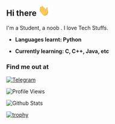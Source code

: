 ## Hi there <img src="https://raw.githubusercontent.com/ABSphreak/ABSphreak/master/gifs/Hi.gif" width="30px">

I'm a Student, a noob . I love Tech Stuffs.

- **Languages learnt: Python**
 
- **Currently learning: C, C++, Java, etc**

### Find me out at
[![Telegram](https://img.shields.io/badge/telegram-1b77FF.svg?style=for-the-badge&logo=telegram)](https://t.me/Hunter_Opp)

![Profile Views](https://hits.seeyoufarm.com/api/count/incr/badge.svg?url=https://github.com/Hunter-Opp/&title=Profile%20Views)

![Github Stats](https://github-readme-stats.vercel.app/api?username=Hunter-Opp&show_icons=true&title_color=fff&icon_color=79ff97&text_color=9f9f9f&bg_color=151515)

[![trophy](https://github-profile-trophy.vercel.app/?username=Hunter-Opp&theme=monokai)](https://github.com/Hunter-Opp/Hunter-Opp)
